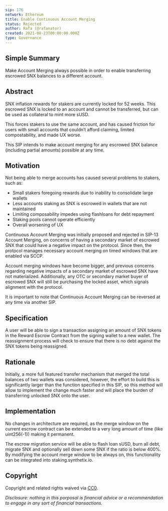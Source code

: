 ```yaml
---
sip: 176
network: Ethereum
title: Enable Continuous Account Merging
status: Rejected
author: Rafa (@rafanator)
created: 2021-08-23T00:00:00.000Z
type: Governance
---
```

<!--You can leave these HTML comments in your merged SIP and delete the visible duplicate text guides, they will not appear and may be helpful to refer to if you edit it again. This is the suggested template for new SIPs. Note that an SIP number will be assigned by an editor. When opening a pull request to submit your SIP, please use an abbreviated title in the filename, `sip-draft_title_abbrev.md`. The title should be 44 characters or less.-->

## Simple Summary
<!--"If you can't explain it simply, you don't understand it well enough." Provide a simplified and layman-accessible explanation of the SIP.-->
Make Account Merging always possible in order to enable transferring escrowed SNX balances to a different account.

## Abstract
<!--A short (~200 word) description of the technical issue being addressed.-->

SNX inflation rewards for stakers are currently locked for 52 weeks. This escrowed SNX is locked to an account and cannot be transferred, but can be used as collateral to mint more sUSD. 

This forces stakers to use the same account, and has caused friction for users with small accounts that couldn’t afford claiming, limited compostability, and made UX worse. 

This SIP intends to make account merging for any escrowed SNX balance (including partial amounts) possible at any time.  

## Motivation
<!--The motivation is critical for SIPs that want to change Synthetix. It should clearly explain why the existing protocol specification is inadequate to address the problem that the SIP solves. SIP submissions without sufficient motivation may be rejected outright.-->

Not being able to merge accounts has caused several problems to stakers, such as: 

- Small stakers foregoing rewards due to inability to consolidate large wallets
- Less accounts staking as SNX is escrowed in wallets that are not maintained
- Limiting composability impedes using flashloans for debt repayment 
- Staking pools cannot operate efficiently 
- Overall worsening of UX

Continuous Account Merging was initially proposed and rejected in SIP-13 Account Merging, on concerns of having a secondary market of escrowed SNX that could have a negative impact on the protocol. Since then, the protocol manages necessary account merging on timed windows that are enabled via SCCP.

Account merging windows have become bigger, and previous concerns regarding negative impacts of a secondary market of escrowed SNX have not materialized. Additionally, any OTC or secondary market buyer of escrowed SNX will still be purchasing the locked asset, which signals alignment with the protocol. 

It is important to note that Continuous Account Merging can be reversed at any time via another SIP.

## Specification
<!--The technical specification should describe the syntax and semantics of any new feature.-->
A user will be able to sign a transaction assigning an amount of SNX tokens in the Reward Escrow Contract from the signing wallet to a new wallet. The reassignment process will check to ensure that there is no debt against the SNX tokens being reassigned. 

## Rationale
<!--The rationale fleshes out the specification by describing what motivated the design and why particular design decisions were made. It should describe alternate designs that were considered and related work, e.g. how the feature is supported in other languages. The rationale may also provide evidence of consensus within the community, and should discuss important objections or concerns raised during discussion.-->
Initially, a more full featured transfer mechanism that merged the total balances of two wallets was considered, however, the effort to build this is significantly larger than the function specified in this SIP, so this method will allow to implement the change much faster and will place the burden of transferring unlocked SNX onto the user.

## Implementation
<!--The implementations must be completed before any SIP is given status "Implemented", but it need not be completed before the SIP is "Approved". While there is merit to the approach of reaching consensus on the specification and rationale before writing code, the principle of "rough consensus and running code" is still useful when it comes to resolving many discussions of API details.-->


No changes in architecture are required, as the merge window on the current escrow contract can be extended to a very long amount of time (like uint256(-1)) making it permanent.

The escrow migration service will be able to flash loan sUSD, burn all debt, migrate SNX and optionally sell down some SNX if the ratio is below 400%. By modifying the account merge window to be always on, this functionality can be integrated into staking.synthetix.io.

## Copyright
Copyright and related rights waived via [CC0](https://creativecommons.org/publicdomain/zero/1.0/).

*Disclosure: nothing in this porposal is financial advice or a recommendation to engage in any sort of financial transactions.* 